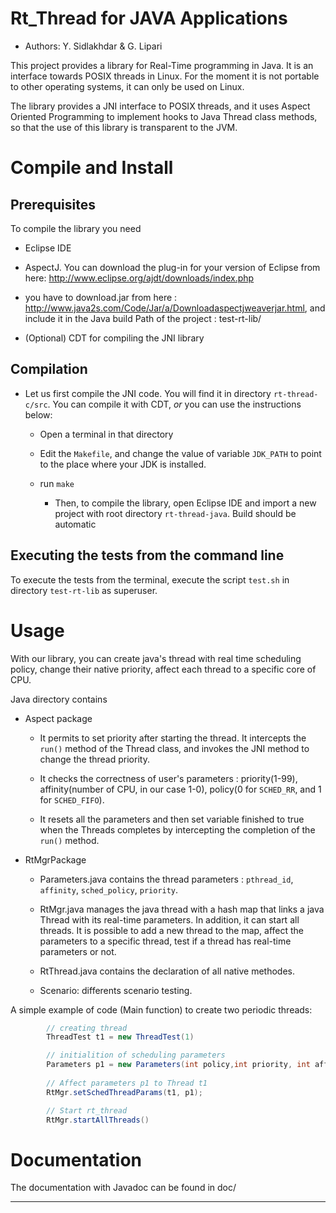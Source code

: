 # Rt_Thread for JAVA Applications

- Authors: Y. Sidlakhdar & G. Lipari

This project provides a library for Real-Time programming in Java. It
is an interface towards POSIX threads in Linux. For the moment it
is not portable to other operating systems, it can only be used on Linux.

The library provides a JNI interface to POSIX threads, and it uses
Aspect Oriented Programming to implement hooks to Java Thread class
methods, so that the use of this library is transparent to the JVM. 
	
# Compile and Install

## Prerequisites

To compile the library you need
- Eclipse IDE

- AspectJ. You can download the plug-in for your version of Eclipse from here:
http://www.eclipse.org/ajdt/downloads/index.php

- you have to download.jar from here : http://www.java2s.com/Code/Jar/a/Downloadaspectjweaverjar.html, and include it in the Java build Path of the project : test-rt-lib/

- (Optional) CDT for compiling the JNI library 

## Compilation

* Let us first compile the JNI code. You will find it in directory
`rt-thread-c/src`. You can compile it with CDT, _or_ you can use
the instructions below:

	* Open a terminal in that directory

	* Edit the `Makefile`, and change the value of variable `JDK_PATH` to
	   point to the place where your JDK is installed.

	* run `make`
	
		* Then, to compile the library, open Eclipse IDE and import a new
		project with root directory `rt-thread-java`. Build should be automatic

## Executing the tests from the command line

To execute the tests from the terminal, execute the script `test.sh` in
directory `test-rt-lib` as superuser. 

# Usage

With our library, you can create java's thread with real time
scheduling policy, change their native priority, affect each thread to
a specific core of CPU.

Java directory contains

* Aspect package

 	* It permits to set priority after starting the thread. It intercepts
	the `run()` method of the Thread class, and invokes the JNI method
   	to change the thread priority.

	* It checks the correctness of user's parameters : priority(1-99),
	affinity(number of CPU, in our case 1-0), policy(0 for `SCHED_RR`,
   	and 1 for `SCHED_FIFO`).
	
	* It resets all the parameters and then set variable finished to true
   	when the Threads completes by intercepting the completion of the
   	`run()` method.

* RtMgrPackage

	* Parameters.java contains the thread parameters : `pthread_id`,
	`affinity`, `sched_policy`, `priority`.

	* RtMgr.java manages the java thread with a hash map that links a
	java Thread with its real-time parameters. In addition, it can start
	all threads.  It is possible to add a new thread to the map, affect
	the parameters to a specific thread, test if a thread has real-time
	parameters or not.

	* RtThread.java contains the declaration of all native methodes.

	* Scenario: differents scenario testing.


A simple example of code (Main function) to create two periodic threads:
```java
		// creating thread
		ThreadTest t1 = new ThreadTest(1)

		// initialition of scheduling parameters 	
		Parameters p1 = new Parameters(int policy,int priority, int affinity);
		
		// Affect parameters p1 to Thread t1
		RtMgr.setSchedThreadParams(t1, p1);

		// Start rt_thread
		RtMgr.startAllThreads()
```
# Documentation

   The documentation with Javadoc can be found in doc/


----

		
		    





 
